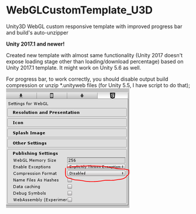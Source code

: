 # WebGLCustomTemplate_U3D
Unity3D WebGL custom responsive template with improved progress bar and build's auto-unzipper

**Unity 2017.1 and newer!**

Created new template with almost same functionality (Unity 2017 doesn't expose loading stage other than loading/download percentage) based on Unity 2017.1 template. It might work on Unity 5.6 as well.

For progress bar, to work correctly, you should disable output build compression or unzip *.unityweb files (for Unity 5.5, I have script to do that);
![Disabled compression][compression-settings]

[compression-settings]: img/compression-settings.PNG "Disabled compression"
